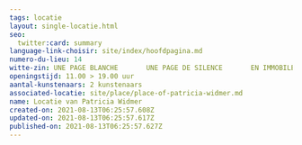 ```yaml
---
tags: locatie
layout: single-locatie.html
seo:
  twitter:card: summary
language-link-choisir: site/index/hoofdpagina.md
numero-du-lieu: 14
witte-zin: UNE PAGE BLANCHE       UNE PAGE DE SILENCE       EN IMMOBILE FRAGILITÉ
openingstijd: 11.00 > 19.00 uur
aantal-kunstenaars: 2 kunstenaars
associated-locatie: site/place/place-of-patricia-widmer.md
name: Locatie van Patricia Widmer
created-on: 2021-08-13T06:25:57.608Z
updated-on: 2021-08-13T06:25:57.617Z
published-on: 2021-08-13T06:25:57.627Z
---
```

